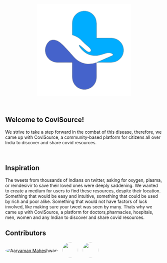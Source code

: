 <p align="center">
  <img src="https://github.com/Covisource/covisource/blob/master/assets/covisource.png?raw=true" alt="Covisource Logo" width="300" />
</p>

<br>

## **Welcome to CoviSource!**

We strive to take a step forward in the combat of this disease, therefore, we came up with CoviSource, a community-based platform for citizens all over India to discover and share covid resources.

<br>

## **Inspiration**

The tweets from thousands of Indians on twitter, asking for oxygen, plasma, or remdesivir to save their loved ones were deeply saddening. We wanted to create a medium for users to find these resources, despite their location. Something that would be easy and intuitive, something that could be used by rich and poor alike. Something that would not have factors of luck involved, like making sure your tweet was seen by many. Thats why we came up with CoviSource, a platform for doctors,pharmacies, hospitals, men, women and any Indian to discover and share covid resources.

## **Contributors**

<div style="margin-top: 14px; display: flex; align-items: center; flex-wrap: wrap;">
    <a href="https://github.com/fullstackslayer">
        <img src="https://avatars.githubusercontent.com/u/67153585?s=120&v=4" alt="Aaryaman Maheshwari" style="width: 50px; height: 50px; object-fit: contain; border-radius: 50%; margin-right: 15px;">
        </img>
    </a>
    <a href="https://github.com/XtremeDevX">
        <img src="https://avatars.githubusercontent.com/u/63039748?v=4" alt="" style="width: 50px; height: 50px; object-fit: contain; border-radius: 50%; margin-right: 15px;"></img> 
    </a>
    <a href="https://github.com/samrath2007">
        <img src="https://avatars.githubusercontent.com/u/69572668?v=4" alt="" style="width: 50px; height: 50px; object-fit: contain; border-radius: 50%; margin-right: 15px;"></img> 
    </a>
     
</div>
